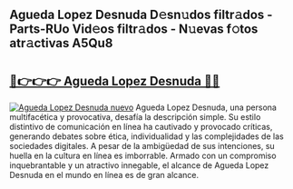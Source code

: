 ## Agueda Lopez Desnuda D𝚎sn𝚞dos filtr𝚊dos - Parts-RUo Vid𝚎os filtr𝚊dos - N𝚞evas f𝚘tos atr𝚊ctivas A5Qu8

# <h2><a href="http://mbdbf51.tromn.icu/?c=Agueda+Lopez+Desnuda">🔗👉👉👉 Agueda Lopez Desnuda 🔗🔗</a></h2>

[![Agueda Lopez Desnuda nuevo](https://i.imgur.com/pEAQMta.gif)](http://mbdbf51.tromn.icu/?c=Agueda+Lopez+Desnuda)
Agueda Lopez Desnuda, una persona multifacética y provocativa, desafía la descripción simple. Su estilo distintivo de comunicación en línea ha cautivado y provocado críticas, generando debates sobre ética, individualidad y las complejidades de las sociedades digitales. A pesar de la ambigüedad de sus intenciones, su huella en la cultura en línea es imborrable. Armado con un compromiso inquebrantable y un atractivo innegable, el alcance de Agueda Lopez Desnuda en el mundo en línea es de gran alcance.

